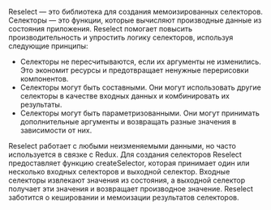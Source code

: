 Reselect — это библиотека для создания мемоизированных селекторов. Селекторы — это функции, которые вычисляют производные данные из состояния приложения. Reselect помогает повысить производительность и упростить логику селекторов, используя следующие принципы:

- Селекторы не пересчитываются, если их аргументы не изменились. Это экономит ресурсы и предотвращает ненужные перерисовки компонентов.
- Селекторы могут быть составными. Они могут использовать другие селекторы в качестве входных данных и комбинировать их результаты.
- Селекторы могут быть параметризованными. Они могут принимать дополнительные аргументы и возвращать разные значения в зависимости от них.

Reselect работает с любыми неизменяемыми данными, но часто используется в связке с Redux. Для создания селекторов Reselect предоставляет функцию createSelector, которая принимает один или несколько входных селекторов и выходной селектор. Входные селекторы извлекают значения из состояния, а выходной селектор получает эти значения и возвращает производное значение. Reselect заботится о кешировании и мемоизации результатов селекторов.